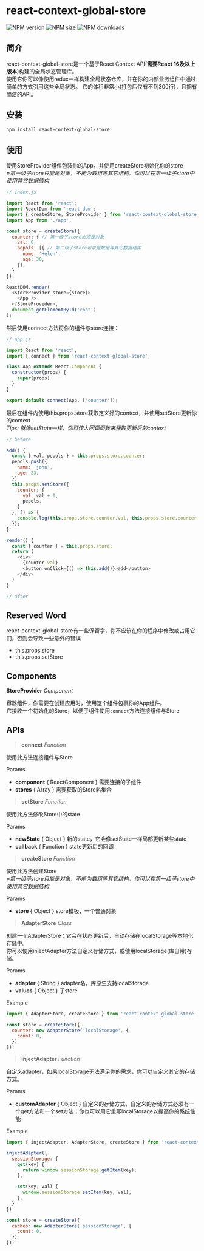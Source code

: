 # react-context-global-store

[![NPM version](https://img.shields.io/npm/v/react-context-global-store.svg)](https://www.npmjs.org/package/react-context-global-store)
[![NPM size](https://img.shields.io/bundlephobia/min/react-context-global-store.svg)](https://www.npmjs.org/package/react-context-global-store)
[![NPM downloads](https://img.shields.io/npm/dt/react-context-global-store.svg)](https://www.npmjs.org/package/react-context-global-store)

## 简介

react-context-global-store是一个基于React Context API(**需要React 16及以上版本**)构建的全局状态管理库。  
使用它你可以像使用redux一样构建全局状态仓库，并在你的内部业务组件中通过简单的方式引用这些全局状态。
它的体积非常小(打包后仅有不到300行)，且拥有简洁的API。

## 安装

```bash
npm install react-context-global-store
```

## 使用
使用StoreProvider组件包装你的App，并使用createStore初始化你的store  
*※第一级子store只能是对象，不能为数组等其它结构。你可以在第一级子store中使用其它数据结构*

```js
// index.js

import React from 'react';
import ReactDom from 'react-dom';
import { createStore, StoreProvider } from 'react-context-global-store';
import App from './app';

const store = createStore({
  counter: { // 第一级子store必须是对象
    val: 0,
    pepols: [{ // 第二级子store可以是数组等其它数据结构
      name: 'Helen',
      age: 30,
    }],
  }
});

ReactDOM.render(
  <StoreProvider store={store}>
    <App />
  </StoreProvider>,
  document.getElementById('root')
);
```
然后使用connect方法将你的组件与store连接：
```js
// app.js

import React from 'react';
import { connect } from 'react-context-global-store';

class App extends React.Component {
  constructor(props) {
    super(props)
  }
}

export default connect(App, ['counter']);
```
最后在组件内使用this.props.store获取定义好的context，并使用setStore更新你的context  
*Tips: 就像setState一样，你可传入回调函数来获取更新后的context*
```js
// before

add() {
  const { val, pepols } = this.props.store.counter;
  pepols.push({
    name: 'john',
    age: 23,
  })
  this.props.setStore({
    counter: {
      val: val + 1,
      pepols,
    }
  }, () => {
    console.log(this.props.store.counter.val, this.props.store.counter.pepols); // new context
  });
}

render() {
  const { counter } = this.props.store;
  return (
    <div>
      {counter.val}
      <button onClick={() => this.add()}>add</button>
    </div>
  )
}

// after
```

## Reserved Word
react-context-global-store有一些保留字，你不应该在你的程序中修改或占用它们，否则会导致一些意外的错误

- this.props.store
- this.props.setStore


## Components

**StoreProvider** *Component*

容器组件，你需要在创建应用时，使用这个组件包裹你的App组件。  
它接收一个初始化的Store，以便子组件使用`connect`方法连接组件与Store

## APIs

>**connect** *Function*

使用此方法连接组件与Store

Params
  + **component** { ReactComponent } 需要连接的子组件
  + **stores** { Array } 需要获取的Store名集合


>**setStore** *Function*

使用此方法修改Store中的state

Params
  + **newState** { Object } 新的state，它会像setState一样局部更新某些state
  + **callback** { Function } state更新后的回调


>**createStore** *Function*

使用此方法创建Store  
*※第一级子store只能是对象，不能为数组等其它结构。你可以在第一级子store中使用其它数据结构*

Params
  + **store** { Object } store模板，一个普通对象


>**AdapterStore** *Class*

创建一个AdapterStore；它会在状态更新后，自动存储在localStorage等本地化存储中。  
你可以使用injectAdapter方法自定义存储方式，或使用localStorage(库自带)存储。

Params
  + **adapter** { String } adapter名，库原生支持localStorage
  + **values** { Object } 子store

Example
```js
import { AdapterStore, createStore } from 'react-context-global-store';

const store = createStore({
  counter: new AdapterStore('localStorage', {
    count: 0,
  })
});
```


>**injectAdapter** *Function*

自定义adapter，如果localStorage无法满足你的需求，你可以自定义其它的存储方式。

Params
  + **customAdapter** { Object } 自定义的存储方式，自定义的存储方式必须有一个get方法和一个set方法；你也可以用它重写localStorage以提高你的系统性能

Example
```js
import { injectAdapter, AdapterStore, createStore } from 'react-context-global-store';

injectAdapter({
  sessionStorage: {
    get(key) {
      return window.sessionStorage.getItem(key);
    },

    set(key, val) {
      window.sessionStorage.setItem(key, val);
    },
  }
})

const store = createStore({
  caches: new AdapterStore('sessionStorage', {
    count: 0,
  })
});
```
